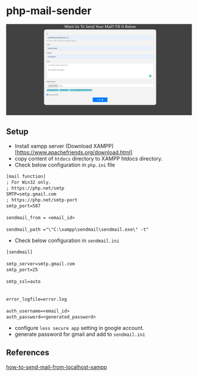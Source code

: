 # php-mail-sender

![screenshot](screenshot.PNG)

## Setup

- Install xampp server (Download XAMPP)[https://www.apachefriends.org/download.html]
- copy content of `htdocs` directory to XAMPP htdocs directory.
- Check below configuration in `php.ini` file

```
[mail function]
; For Win32 only.
; https://php.net/smtp
SMTP=smtp.gmail.com
; https://php.net/smtp-port
smtp_port=587

sendmail_from = <email_id>

sendmail_path ="\"C:\xampp\sendmail\sendmail.exe\" -t"
```

- Check below configuration in `sendmail.ini`

```
[sendmail]

smtp_server=smtp.gmail.com
smtp_port=25

smtp_ssl=auto


error_logfile=error.log

auth_username=<email_id>
auth_password=<generated_password>
```

- configure `less secure app` setting in google account.
- generate password for gmail and add to `sendmail.ini`

## References

[how-to-send-mail-from-localhost-xampp](https://www.thapatechnical.com/2020/03/how-to-send-mail-from-localhost-xampp.html)
